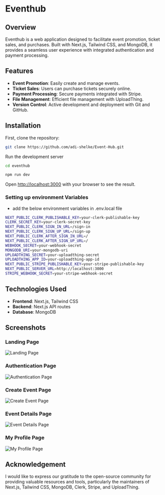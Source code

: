 # Eventhub

## Overview
Eventhub is a web application designed to facilitate event promotion, ticket sales, and purchases. Built with Next.js, Tailwind CSS, and MongoDB, it provides a seamless user experience with integrated authentication and payment processing.

## Features
- **Event Promotion**: Easily create and manage events.
- **Ticket Sales**: Users can purchase tickets securely online.
- **Payment Processing**: Secure payments integrated with Stripe.
- **File Management**: Efficient file management with UploadThing.
- **Version Control**: Active development and deployment with Git and GitHub.


## Installation

First, clone the repository:

```bash
git clone https://github.com/adi-shelke/Event-Hub.git
```

Run the development server
```bash
cd eventhub

npm run dev

```

Open [http://localhost:3000](http://localhost:3000) with your browser to see the result.


### Setting up environment Variables
* add the below environment variables in .env.local file
```bash
NEXT_PUBLIC_CLERK_PUBLISHABLE_KEY=your-clerk-publishable-key
CLERK_SECRET_KEY=your-clerk-secret-key
NEXT_PUBLIC_CLERK_SIGN_IN_URL=/sign-in
NEXT_PUBLIC_CLERK_SIGN_UP_URL=/sign-up
NEXT_PUBLIC_CLERK_AFTER_SIGN_IN_URL=/
NEXT_PUBLIC_CLERK_AFTER_SIGN_UP_URL=/
WEBHOOK_SECRET=your-webhook-secret
MONGODB_URI=your-mongodb-uri
UPLOADTHING_SECRET=your-uploadthing-secret
UPLOADTHING_APP_ID=your-uploadthing-app-id
NEXT_PUBLIC_STRIPE_PUBLISHABLE_KEY=your-stripe-publishable-key
NEXT_PUBLIC_SERVER_URL=http://localhost:3000
STRIPE_WEBHOOK_SECRET=your-stripe-webhook-secret
```

## Technologies Used
- **Frontend**: Next.js, Tailwind CSS
- **Backend**: Next.js API routes
- **Database**: MongoDB

## Screenshots
### Landing Page
![Landing Page](path/to/landing-page-screenshot.png)

### Authentication Page
![Authentication Page](path/to/authentication-page-screenshot.png)

### Create Event Page
![Create Event Page](path/to/create-event-page-screenshot.png)

### Event Details Page
![Event Details Page](path/to/event-details-page-screenshot.png)

### My Profile Page
![My Profile Page](path/to/my-profile-page-screenshot.png)

## Acknowledgement
I would like to express our gratitude to the open-source community for providing valuable resources and tools, particularly the maintainers of Next.js, Tailwind CSS, MongoDB, Clerk, Stripe, and UploadThing.
